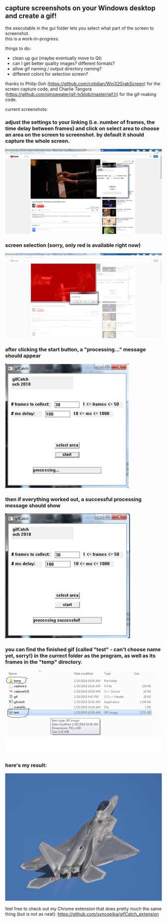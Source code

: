 ## capture screenshots on your Windows desktop and create a gif!    
    
the executable in the gui folder lets you select what part of the screen to screenshot.    
this is a work-in-progress.     
    
things to do:    
- clean up gui (maybe eventually move to Qt)        
- can I get better quality images? different formats?    
- allow gif naming / output directory naming?    
- different colors for selection screen?    
    
thanks to Philip Goh (https://github.com/cotidian/Win32GrabScreen) for the screen capture code, and Charlie Tangora (https://github.com/ginsweater/gif-h/blob/master/gif.h) for the gif-making code.        
    
current screenshots:    
### adjust the settings to your linking (i.e. number of frames, the time delay between frames) and click on select area to choose an area on the screen to screenshot. by default it should capture the whole screen.    
![start](screenshots/start.png "the gui")    
     
### screen selection (sorry, only red is available right now)    
![selecting an area to screenshot](screenshots/selection.png "selecting an area to screenshot")    
    
### after clicking the start button, a "processing..." message should appear    
![processing gif](screenshots/processing.png "processing the gif")    
    
### then if everything worked out, a successful processing message should show 
![done](screenshots/process_successful.png "finished processing")    
    
### you can find the finished gif (called "test" - can't choose name yet, sorry!) in the currect folder as the program, as well as its frames in the "temp" directory.    
![find your gif](screenshots/done.png "find the gif and its frames")    
    
### here's my result:    
![gif result](screenshots/test.gif "Joey Alexander performing 'Pannonica'")    
    
feel free to check out my Chrome extension that does pretty much the same thing (but is not as neat): https://github.com/syncopika/gifCatch_extension    
